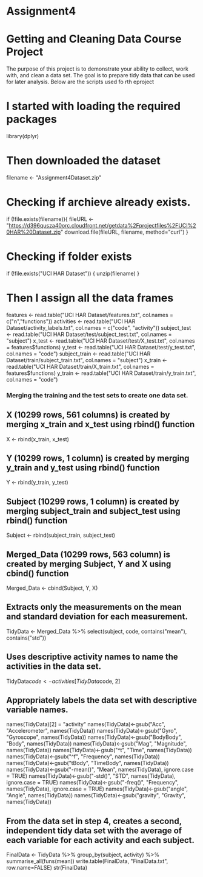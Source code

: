 # Assignment4
# Getting and Cleaning Data Course Project
The purpose of this project is to demonstrate your ability to collect, work with, and clean a data set. 
The goal is to prepare tidy data that can be used for later analysis.
Below are the scripts used fo rth eproject

# I started with loading the required packages
library(dplyr)

# Then downloaded the dataset
filename <- "Assignment4Dataset.zip"

# Checking if archieve already exists.
if (!file.exists(filename)){
  fileURL <- "https://d396qusza40orc.cloudfront.net/getdata%2Fprojectfiles%2FUCI%20HAR%20Dataset.zip"
  download.file(fileURL, filename, method="curl")
}  

# Checking if folder exists
if (!file.exists("UCI HAR Dataset")) { 
  unzip(filename) 
}

# Then I assign all the data frames
features <- read.table("UCI HAR Dataset/features.txt", col.names = c("n","functions"))
activities <- read.table("UCI HAR Dataset/activity_labels.txt", col.names = c("code", "activity"))
subject_test <- read.table("UCI HAR Dataset/test/subject_test.txt", col.names = "subject")
x_test <- read.table("UCI HAR Dataset/test/X_test.txt", col.names = features$functions)
y_test <- read.table("UCI HAR Dataset/test/y_test.txt", col.names = "code")
subject_train <- read.table("UCI HAR Dataset/train/subject_train.txt", col.names = "subject")
x_train <- read.table("UCI HAR Dataset/train/X_train.txt", col.names = features$functions)
y_train <- read.table("UCI HAR Dataset/train/y_train.txt", col.names = "code")

### Merging the training and the test sets to create one data set.
## X (10299 rows, 561 columns) is created by merging x_train and x_test using rbind() function
X <- rbind(x_train, x_test)

## Y (10299 rows, 1 column) is created by merging y_train and y_test using rbind() function
Y <- rbind(y_train, y_test)

## Subject (10299 rows, 1 column) is created by merging subject_train and subject_test using rbind() function
Subject <- rbind(subject_train, subject_test)

## Merged_Data (10299 rows, 563 column) is created by merging Subject, Y and X using cbind() function
Merged_Data <- cbind(Subject, Y, X)



## Extracts only the measurements on the mean and standard deviation for each measurement.
TidyData <- Merged_Data %>% select(subject, code, contains("mean"), contains("std"))

## Uses descriptive activity names to name the activities in the data set.
TidyData$code <- activities[TidyData$code, 2]


## Appropriately labels the data set with descriptive variable names.
names(TidyData)[2] = "activity"
names(TidyData)<-gsub("Acc", "Accelerometer", names(TidyData))
names(TidyData)<-gsub("Gyro", "Gyroscope", names(TidyData))
names(TidyData)<-gsub("BodyBody", "Body", names(TidyData))
names(TidyData)<-gsub("Mag", "Magnitude", names(TidyData))
names(TidyData)<-gsub("^t", "Time", names(TidyData))
names(TidyData)<-gsub("^f", "Frequency", names(TidyData))
names(TidyData)<-gsub("tBody", "TimeBody", names(TidyData))
names(TidyData)<-gsub("-mean()", "Mean", names(TidyData), ignore.case = TRUE)
names(TidyData)<-gsub("-std()", "STD", names(TidyData), ignore.case = TRUE)
names(TidyData)<-gsub("-freq()", "Frequency", names(TidyData), ignore.case = TRUE)
names(TidyData)<-gsub("angle", "Angle", names(TidyData))
names(TidyData)<-gsub("gravity", "Gravity", names(TidyData))


## From the data set in step 4, creates a second, independent tidy data set with the average of each variable for each activity and each subject.
FinalData <- TidyData %>%
    group_by(subject, activity) %>%
    summarise_all(funs(mean))
write.table(FinalData, "FinalData.txt", row.name=FALSE)
str(FinalData)
